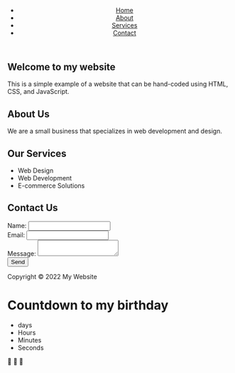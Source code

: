 <!DOCTYPE html>
<html>
<head>
  <title>My Website</title>
  <link rel="stylesheet" type="text/css" href="styles.css">
</head>
<body>
  <header>
    <nav>
      <ul>
        <li><a href="#home">Home</a></li>
        <li><a href="#about">About</a></li>
        <li><a href="#services">Services</a></li>
        <li><a href="#contact">Contact</a></li>
      </ul>
    </nav>
  </header>
  <section id="home">
    <h1>Welcome to my website</h1>
    <p>This is a simple example of a website that can be hand-coded using HTML, CSS, and JavaScript.</p>
  </section>
  <section id="about">
    <h2>About Us</h2>
    <p>We are a small business that specializes in web development and design.</p>
  </section>
  <section id="services">
    <h2>Our Services</h2>
    <ul>
      <li>Web Design</li>
      <li>Web Development</li>
      <li>E-commerce Solutions</li>
    </ul>
  </section>
  <section id="contact">
    <h2>Contact Us</h2>
    <form>
      <label for="name">Name:</label>
      <input type="text" id="name" name="name"><br>
      <label for="email">Email:</label>
      <input type="email" id="email" name="email"><br>
      <label for="message">Message:</label>
      <textarea id="message" name="message"></textarea><br>
      <input type="submit" value="Send">
    </form>
  </section>
  <footer>
    <p>Copyright © 2022 My Website</p>
  </footer>
  <script src="script.js"></script>
</body>
</html>

<div class="container">
  <h1 id="headline">Countdown to my birthday</h1>
  <div id="countdown">
    <ul>
      <li><span id="days"></span>days</li>
      <li><span id="hours"></span>Hours</li>
      <li><span id="minutes"></span>Minutes</li>
      <li><span id="seconds"></span>Seconds</li>
    </ul>
  </div>
  <div id="content" class="emoji">
    <span>🥳</span>
    <span>🎉</span>
    <span>🎂</span>
  </div>
</div>
